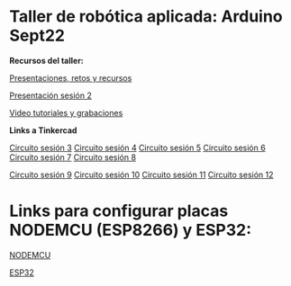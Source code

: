 # Taller de robótica aplicada: Arduino Sept22
 **Recursos del taller:**

 [Presentaciones, retos y recursos](https://drive.google.com/drive/folders/1IJ7ROyyjvaH7dIfpCJi50kQDuDLnOJmX?usp=sharing)
 
 [Presentación sesión 2](https://www.canva.com/design/DAD7pNUmb-g/gui4k_kAUmm3ORPKMxsVkA/view?utm_content=DAD7pNUmb-g&utm_campaign=designshare&utm_medium=link&utm_source=publishsharelink)
 
 [Video tutoriales y grabaciones](https://youtube.com/playlist?list=PLJdqQjsB2gwJfnsmABZ2FMFxm3r8WrSfQ)

**Links a Tinkercad**

[Circuito sesión 3](https://www.tinkercad.com/things/1kxHCxgxYGB)
[Circuito sesión 4](https://www.tinkercad.com/things/70G8QV3UyuJ)
[Circuito sesión 5](https://www.tinkercad.com/things/5jHwHLh841l)
[Circuito sesión 6](https://www.tinkercad.com/things/2hU8rRqEGGi)
[Circuito sesión 7](https://www.tinkercad.com/things/b15AgseUdta)
[Circuito sesión 8](https://www.tinkercad.com/things/dBJo06Oi4cH)

[Circuito sesión 9](https://www.tinkercad.com/things/cnkKKSX3cHk)
[Circuito sesión 10](https://www.tinkercad.com/things/d8VlKoGc8kq)
[Circuito sesión 11](https://www.tinkercad.com/things/cuVFpBJmq6c)
[Circuito sesión 12](https://www.tinkercad.com/things/eCmonwwXx7f)

# Links para configurar placas NODEMCU (ESP8266) y ESP32:
[NODEMCU](http://arduino.esp8266.com/stable/package_esp8266com_index.json)

[ESP32](https://dl.espressif.com/dl/package_esp32_index.json)


